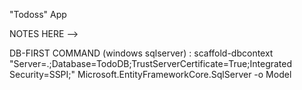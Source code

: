 "Todoss" App


NOTES HERE -->


 DB-FIRST COMMAND (windows sqlserver) : scaffold-dbcontext "Server=.\;Database=TodoDB;TrustServerCertificate=True;Integrated Security=SSPI;" Microsoft.EntityFrameworkCore.SqlServer -o Model 
